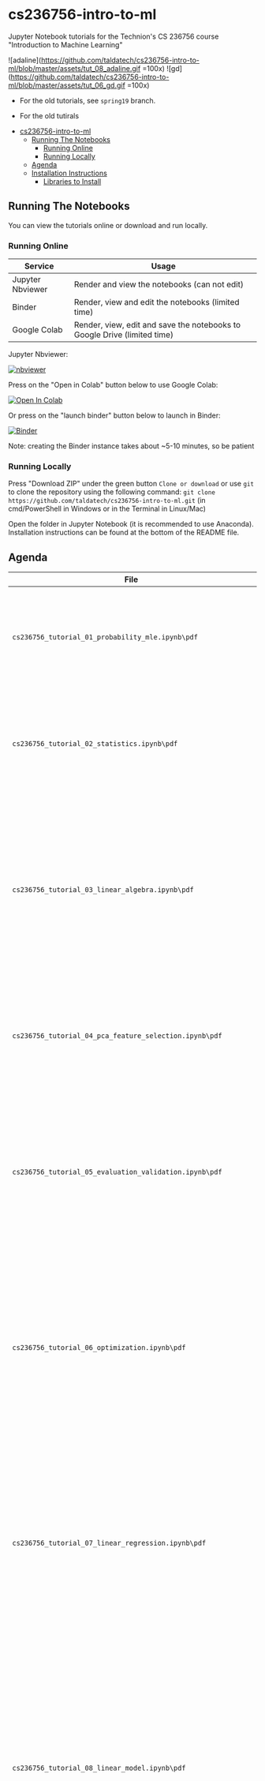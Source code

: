 # cs236756-intro-to-ml
Jupyter Notebook tutorials for the Technion's CS 236756 course "Introduction to Machine Learning"

![adaline](https://github.com/taldatech/cs236756-intro-to-ml/blob/master/assets/tut_08_adaline.gif =100x)
![gd](https://github.com/taldatech/cs236756-intro-to-ml/blob/master/assets/tut_06_gd.gif =100x)

* For the old tutorials, see `spring19` branch.

* For the old tutirals
- [cs236756-intro-to-ml](#cs236756-intro-to-ml)
  * [Running The Notebooks](#running-the-notebooks)
    + [Running Online](#running-online)
    + [Running Locally](#running-locally)
  * [Agenda](#agenda)
  * [Installation Instructions](#installation-instructions)
    + [Libraries to Install](#libraries-to-install)

## Running The Notebooks
You can view the tutorials online or download and run locally.

### Running Online

|Service      | Usage |
|-------------|---------|
|Jupyter Nbviewer| Render and view the notebooks (can not edit) |
|Binder| Render, view and edit the notebooks (limited time) |
|Google Colab| Render, view, edit and save the notebooks to Google Drive (limited time) |


Jupyter Nbviewer:

[![nbviewer](https://jupyter.org/assets/main-logo.svg)](https://nbviewer.jupyter.org/github/taldatech/cs236756-intro-to-ml/tree/master/)


Press on the "Open in Colab" button below to use Google Colab:

[![Open In Colab](https://colab.research.google.com/assets/colab-badge.svg)](https://colab.research.google.com/github/taldatech/cs236756-intro-to-ml)

Or press on the "launch binder" button below to launch in Binder:

[![Binder](https://mybinder.org/badge_logo.svg)](https://mybinder.org/v2/gh/taldatech/cs236756-intro-to-ml/master)

Note: creating the Binder instance takes about ~5-10 minutes, so be patient

### Running Locally
Press "Download ZIP" under the green button `Clone or download` or use `git` to clone the repository using the 
following command: `git clone https://github.com/taldatech/cs236756-intro-to-ml.git` (in cmd/PowerShell in Windows or in the Terminal in Linux/Mac)

Open the folder in Jupyter Notebook (it is recommended to use Anaconda). Installation instructions can be found at the bottom of the README file.



## Agenda

|File       | Topics Covered |
|----------------|---------|
|`cs236756_tutorial_01_probability_mle.ipynb\pdf`|  Probability basics, random variables, Bayes rule, histograms, correlation, parameter estimation, Maximum Likelihood Estimation (MLE)|
|`cs236756_tutorial_02_statistics.ipynb\pdf`|  Statistics definitions, hypothesis testing steps, z-statistic, Central Limit Theorem (CLT), Area Under the Curve (AUC), error types, confusion matrix|
|`cs236756_tutorial_03_linear_algebra.ipynb\pdf`|  Linear Algebra basics (vectors, inner/outer product spaces, norms, linear dependency, matrix operations, matrix rank, range and nullspace), least-squares solution, eigenvalues and eigenvectors, Singuar Value Decomposition (SVD)|
|`cs236756_tutorial_04_pca_feature_selection.ipynb\pdf`|  Dimensionality Reduction, Outliers, PCA, SVD, Breast Cancer dataset, Feature Selection, Filter methods, Wrapper methods, RFE (scikit-learn)|
|`cs236756_tutorial_05_evaluation_validation.ipynb\pdf`|  Classifier Evaluation and Validation, metrics, accuracy, precision, recall, FN/TP rate, Confusion Matrix, F1 score, K-Fold Cross-Validation, train-validation-test split, holdout method, stratification, ROC curve|
|`cs236756_tutorial_06_optimization.ipynb\pdf`|  Optimization in ML, Gradient Descent, Batch Gradient Descent, Mini-Batch (MB) Gradient Descent, Stochastic Gradient Descent (SGD), Convexity, Uni/Multi-modal problems, Lagrangian and Largrange Multipliers, Constrained Optimization|
|`cs236756_tutorial_07_linear_regression.ipynb\pdf`|  Classification vs. Regression, NLL (Negative Log-Likelihood), MLE connection to MSE, Residual Analysis, Basis Functions Expansion, Feature Extraction, Linear and Polynomial Regression, Bias-Variance Tradeoff, Irreducible Error, Regularization (L1 + L2), Ridge and LASSO Regression|
|`cs236756_tutorial_08_linear_model.ipynb\pdf`|  Discriminative vs Generative Models, Linear Models, Perceptron, Least Mean Square (LMS) - Adaptive Linear Neuron (ADALINE), MLE with Bernoulli, Logistic Regression, Softmax, Maximum A Posteriori (MAP), Quadratic Discriminant Analysis (QDA), Naive Bayes, Linear Discriminant Analysis (LDA), One-vs-All Classification|
|`cs236756_tutorial_09_expectation_maximization.ipynb\pdf`| Soft Clustering, Hard Clustering, K-Means, Expectation Maximization (EM) Algorithm, Gaussian Mixture Model (GMM), Bernoulli Mixture Model (BMM), Dataset Generation with Scikit-Learn|
|`cs236756_tutorial_10_boosting_bagging.ipynb\pdf`| Ensemble Learning, Voting Classifiers, Hard Voting, Soft Voting, Random Forests, Bagging, Pasting, Bootstrap, Boosting, AdaBoost |
|`cs236756_tutorial_11_svm.ipynb\pdf`| Support Vector Machine (SVM), Linear SVM, Hard/Soft SVM, The Primal Problem, The Dual Problem, The Kernel Trick, Kernel SVM, RBF Kernel, Polynomial Kernel, The Mercer Condition  |
|`cs236756_tutorial_12_deep_learning_intro_backprop.ipynb\pdf`| Deep Learning Introduction, The XOR Problem, Multi-Layer Perceptron (MLP), Backpropagation, Activation Functions: Sigmoid, Tanh, ReLU, Forward Pass, Backward Pass, Boston Housing Dataset  |
|`cs236756_tutorial_13_pac_vc_dimension.ipynb\pdf`| Probably Approximately Correct (PAC) Learning, Risk, Empirical Risk, Empirical Risk Minimization (ERM), Inductive Bias, VC Dimension, Shattering, Dichotomy, No Free Lunch Theorem |
|`cs236756_tutorial_OX_decision_trees.ipynb\pdf`|  Decision Trees, The CART algorithm, Prunning, Regularization, Impurity Metrics, Entropy, Gini, Information Gain (IG), SplitInformation, Gain Ratio (GR), The Titanic Dataset, Tree Visualization with Scikit-Learn|
|`cs236756_exam_perparation.pdf`|  Exam Preparations Guidelines, Exam Questions Repository (External Sources)|

## Installation Instructions
1. Get Anaconda with Python 3, follow the instructions according to your OS (Windows/Mac/Linux) at: https://www.anaconda.com/distribution/
2. Create a new environment for the course (full guide at https://docs.conda.io/projects/conda/en/latest/user-guide/tasks/manage-environments.html#creating-an-environment-with-commands):
In Windows open `Anaconda Prompt` from the start menu, in Mac/Linux open the terminal and run `conda create --name ml_course`
3. To activate the environment, open the terminal (or `Anaconda Prompt` in Windows) and run `conda activate ml_course`
4. Install the required libraries according to the table below (to search for a specific library and the corresponding command you can also look at https://anaconda.org/)

### Libraries to Install
|Library         | Command to Run |
|----------------|---------|
|`Jupyter Notebook`|  `conda install -c conda-forge notebook`|
|`numpy`|  `conda install -c conda-forge numpy`|
|`matplotlib`|  `conda install -c conda-forge matplotlib`|
|`pandas`|  `conda install -c conda-forge pandas`|
|`scipy`| `conda install -c anaconda scipy `|
|`scikit-learn`|  `conda install -c conda-forge scikit-learn`|

5. To open the notbooks, run `jupyter notebook` in the terminal (or `Anaconda Prompt` in Windows) while the `ml_course` environment is activated.
